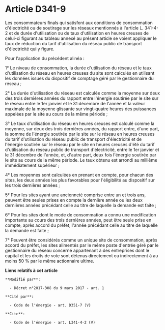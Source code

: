 # Article D341-9

Les consommateurs finals qui satisfont aux conditions de consommation d'électricité ou de soutirage sur les réseaux
mentionnés à l'article L. 341-4-2 et de durée d'utilisation ou de taux d'utilisation en heures creuses de celui-ci figurant
au tableau annexé au présent article se voient appliquer le taux de réduction du tarif d'utilisation du réseau public de
transport d'électricité qui y figure. 

Pour l'application du précédent alinéa : 

1° Le niveau de consommation, la durée d'utilisation du réseau et le taux d'utilisation du réseau en heures creuses du site
sont calculés en utilisant les données issues du dispositif de comptage géré par le gestionnaire du réseau ; 

2° La durée d'utilisation du réseau est calculée comme la moyenne sur deux des trois dernières années du rapport entre
l'énergie soutirée par le site sur le réseau entre le 1er janvier et le 31 décembre de l'année et la valeur maximale de la
moyenne glissante sur vingt-quatre heures des puissances appelées par le site au cours de la même période ; 

3° Le taux d'utilisation du réseau en heures creuses est calculé comme la moyenne, sur deux des trois dernières années, du
rapport entre, d'une part, la somme de l'énergie soutirée par le site sur le réseau en heures creuses du tarif d'utilisation
du réseau public de transport d'électricité et de l'énergie soutirée sur le réseau par le site en heures creuses d'été du
tarif d'utilisation du réseau public de transport d'électricité, entre le 1er janvier et le 31 décembre de l'année, et,
d'autre part, deux fois l'énergie soutirée par le site au cours de la même période. Le taux obtenu est arrondi au millième
immédiatement supérieur ; 

4° Les moyennes sont calculées en prenant en compte, pour chacun des sites, les deux années les plus favorables pour
l'éligibilité au dispositif sur les trois dernières années ; 

5° Pour les sites ayant une ancienneté comprise entre un et trois ans, peuvent être seules prises en compte la dernière année
ou les deux dernières années précédant celle au titre de laquelle la demande est faite ; 

6° Pour les sites dont le mode de consommation a connu une modification importante au cours des trois dernières années, peut
être seule prise en compte, après accord du préfet, l'année précédant celle au titre de laquelle la demande est faite ; 

7° Peuvent être considérés comme un unique site de consommation, après accord du préfet, les sites alimentés par le même
poste d'entrée géré par le gestionnaire du réseau concerné appartenant à des entreprises dont le capital et les droits de
vote sont détenus directement ou indirectement à au moins 50 % par le même actionnaire ultime.

**Liens relatifs à cet article**

	**Modifié par**:

	  - Décret n°2017-308 du 9 mars 2017 - art. 1

	**Cité par**:

	  - Code de l'énergie - art. D351-7 (V)

	**Cite**:

	  - Code de l'énergie - art. L341-4-2 (V)
